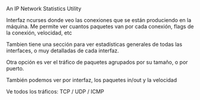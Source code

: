 An IP Network Statistics Utility 

Interfaz ncurses donde veo las conexiones que se están produciendo en la máquina.
Me permite ver cuantos paquetes van por cada conexión, flags de la conexión, velocidad, etc

Tambien tiene una sección para ver estadísticas generales de todas las interfaces, o muy detalladas de cada interfaz.

Otra opción es ver el tráfico de paquetes agrupados por su tamaño, o por puerto.

También podemos ver por interfaz, los paquetes in/out y la velocidad


Ve todos los tráficos: TCP / UDP / ICMP
